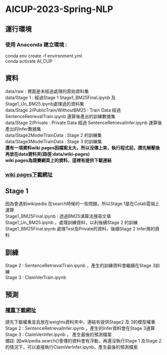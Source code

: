 # AICUP-2023-Spring-NLP
## 運行環境  
### 使用 Anaconda 建立環境 :   
conda env create -f environment.yml  
conda activate AI_CUP  

## 資料  
data/raw : 裡面是未經過處理的原始資料集  
data/Stage 1 : 經過Stage 1 Stage1_BM25Final.ipynb 及 Stage1_Un_BM25.ipynb處理過的資料集  
data/Stage 2/PublicTrain/WithoutBM25 : Train Data 經過 SentenceRetrievalTrain.ipynb 運算後產出的訓練數據集  
data/Stage 2/Private : Private Data 經過 SentenceRetrievalInfer.ipynb 運算後產出的Infer數據集  
data/Stage2ModelTrainData : Stage 2 的訓練集  
data/Stage3ModelTrainData : Stage 3 的訓練集  
**還有一項資料wiki pages因檔案太大，所以沒傳上來，執行程式前，請先解壓後再放在data資料夾(路徑:data/wiki-pages)**  
**wiki pages為競賽網頁上的資料，這裡有提供下載連結**  
### [wiki pages下載網址](https://drive.google.com/drive/folders/195FIG2ZCyI-VqZJtZLG3aHcJxQ13KjdI?usp=sharing)  
## Stage 1
因為會遇到wikipedia 在search時候的一些問題，所以Stage 1是在Colab雲端上運算  
Stage1_BM25Final.ipynb : 透過BM25演算法搜尋文章  
Stage1_Un_BM25.ipynb ，處理訓練資料，以利後續Stage 2 的訓練  
Stage1_BM25Final.ipynb 處理Test及Private的資料，後續Stage 2 Infer用的資料
## 訓練 
Stage 2 : SentenceRetrievalTrain.ipynb ，產生的訓練資料會繼續在Stage 3訓練  
Stage 3 : ClaimVerTrain.ipynb
## 預測  
### [權重下載網址](https://drive.google.com/drive/folders/1ejU6aEcdF7dcGH85tKRLN4wNgHPahtS0?usp=sharing)  
請先下載權重並且放在weights資料夾中，連結有提供Stage2 及 3的模型權重  
Stage 2 : SentenceRetrievalInfer.ipynb  ，產生的Infer資料會在Stage 3運算  
Stage 3 : ClaimVerInfer.ipynb  ， 產生最後的預測檔案  
備註: 因wikipedia.search()會傳的資料會有浮動，再還沒執行Stage 1 及Stage 2的情況下，可以直接執行ClaimVerInfer.ipynb，產生最後的預測檔案  
